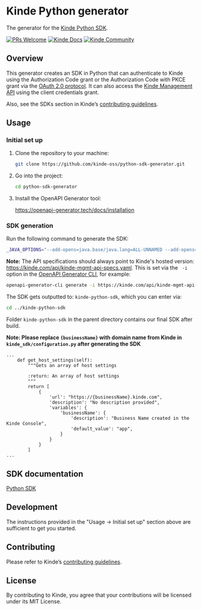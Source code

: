 # Kinde Python generator

The generator for the [Kinde Python SDK](https://github.com/kinde-oss/kinde-python-sdk).

[![PRs Welcome](https://img.shields.io/badge/PRs-welcome-brightgreen.svg?style=flat-square)](https://makeapullrequest.com) [![Kinde Docs](https://img.shields.io/badge/Kinde-Docs-eee?style=flat-square)](https://kinde.com/docs/developer-tools) [![Kinde Community](https://img.shields.io/badge/Kinde-Community-eee?style=flat-square)](https://thekindecommunity.slack.com)

## Overview

This generator creates an SDK in Python that can authenticate to Kinde using the Authorization Code grant or the Authorization Code with PKCE grant via the [OAuth 2.0 protocol](https://oauth.net/2/). It can also access the [Kinde Management API](https://kinde.com/api/docs/#kinde-management-api) using the client credentials grant.

Also, see the SDKs section in Kinde’s [contributing guidelines](https://github.com/kinde-oss/.github/blob/main/.github/CONTRIBUTING.md).

## Usage

### Initial set up

1. Clone the repository to your machine:

   ```bash
   git clone https://github.com/kinde-oss/python-sdk-generator.git
   ```

2. Go into the project:

   ```bash
   cd python-sdk-generator
   ```

3. Install the OpenAPI Generator tool:

   https://openapi-generator.tech/docs/installation

### SDK generation

Run the following command to generate the SDK:

```bash
_JAVA_OPTIONS="--add-opens=java.base/java.lang=ALL-UNNAMED --add-opens=java.base/java.util=ALL-UNNAMED"  openapi-generator-cli generate -g python -i https://kinde.com/api/kinde-mgmt-api-specs.yaml  --additional-properties=packageName=kinde_sdk -c config.yaml -o ../kinde-python-sdk/ --skip-validate-spec
```

**Note:** The API specifications should always point to Kinde's hosted version: https://kinde.com/api/kinde-mgmt-api-specs.yaml. This is set via the ` -i` option in the [OpenAPI Generator CLI](https://openapi-generator.tech/docs/usage/), for example:

```bash
openapi-generator-cli generate -i https://kinde.com/api/kinde-mgmt-api-specs.yaml
```

The SDK gets outputted to: `kinde-python-sdk`, which you can enter via:

```bash
cd ../kinde-python-sdk
```

Folder `kinde-python-sdk` in the parent directory contains our final SDK after build.

**Note: Please replace `{businessName}` with domain name from Kinde in `kinde_sdk/configuration.py` after generating the SDK**
```
...
    def get_host_settings(self):
        """Gets an array of host settings

        :return: An array of host settings
        """
        return [
            {
                'url': "https://{businessName}.kinde.com",
                'description': "No description provided",
                'variables': {
                    'businessName': {
                        'description': "Business Name created in the Kinde Console",
                        'default_value': "app",
                    }
                }
            }
        ]
...
```

## SDK documentation

[Python SDK](https://kinde.com/docs/developer-tools/python-sdk)

## Development

The instructions provided in the "Usage → Initial set up" section above are sufficient to get you started.

## Contributing

Please refer to Kinde’s [contributing guidelines](https://github.com/kinde-oss/.github/blob/489e2ca9c3307c2b2e098a885e22f2239116394a/CONTRIBUTING.md).

## License

By contributing to Kinde, you agree that your contributions will be licensed under its MIT License.

